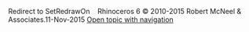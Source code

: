 ---
---

Redirect to SetRedrawOn&#160;
&#160;
Rhinoceros 6 © 2010-2015 Robert McNeel &amp; Associates.11-Nov-2015
 [Open topic with navigation](setredrawon.html) 

